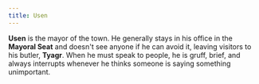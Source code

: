 ```yaml
---
title: Usen
---
```


**Usen** is the mayor of the town. He generally stays in his office in the **Mayoral Seat** and doesn't see anyone if he can avoid it, leaving visitors to his butler, **Tyagr**. When he must speak to people, he is gruff, brief, and always interrupts whenever he thinks someone is saying something unimportant.
